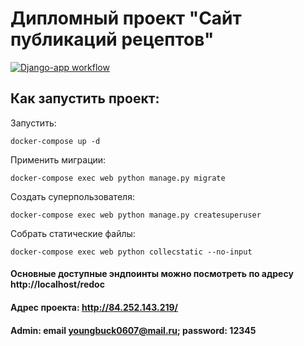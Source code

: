 # Дипломный проект "Сайт публикаций рецептов"
[![Django-app workflow](https://github.com/AlexNomak0607/foodgram-project-react/actions/workflows/foodgram_workflow.yml/badge.svg)](https://github.com/AlexNomak0607/foodgram-project-react/actions/workflows/foodgram_workflow.yml)

## Как запустить проект: 

 
Запустить:
```shell
docker-compose up -d
```

 

Применить миграции: 
```shell
docker-compose exec web python manage.py migrate 
```
 

Создать суперпользователя: 
```shell
docker-compose exec web python manage.py createsuperuser 
```
 

Cобрать статические файлы:
```shell
docker-compose exec web python collecstatic --no-input 
```

 

#### Основные доступные эндпоинты можно посмотреть по адресу http://localhost/redoc
#### Адрес проекта: http://84.252.143.219/
#### Admin: email youngbuck0607@mail.ru; password: 12345

